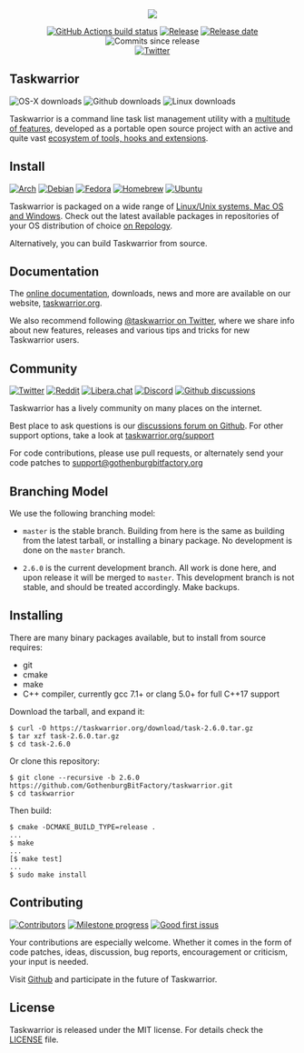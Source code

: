 <div align="center">
<img src="https://avatars.githubusercontent.com/u/36100920?s=200&u=24da05914c20c4ccfe8485310f7b83049407fa9a&v=4"></br>

[![GitHub Actions build status](https://github.com/GothenburgBitFactory/taskwarrior/workflows/tests/badge.svg?branch=2.6.0)](https://github.com/GothenburgBitFactory/taskwarrior/actions)
[![Release](https://img.shields.io/github/v/release/GothenburgBitFactory/taskwarrior)](https://github.com/GothenburgBitFactory/taskwarrior/releases/latest)
[![Release date](https://img.shields.io/github/release-date/GothenburgBitFactory/taskwarrior)](https://github.com/GothenburgBitFactory/taskwarrior/releases/latest)
![Commits since release](https://img.shields.io/github/commits-since/GothenburgBitFactory/taskwarrior/latest)
</br>
[![Twitter](https://img.shields.io/twitter/follow/taskwarrior?style=social)](https://twitter.com/taskwarrior)
</div>

## Taskwarrior
![OS-X downloads](https://img.shields.io/homebrew/installs/dy/task?label=OS-X%20downloads)
![Github downloads](https://img.shields.io/github/downloads/GothenburgBitFactory/taskwarrior/total?label=Github%20downloads)
![Linux downloads](https://img.shields.io/badge/Linux%20downloads-unknown-gray)

Taskwarrior is a command line task list management utility with a [multitude of
features](https://taskwarrior.org/docs/), developed as a portable open source project
with an active and quite vast [ecosystem of tools, hooks and
extensions](https://taskwarrior.org/tools/).

## Install
[![Arch](https://img.shields.io/archlinux/v/community/x86_64/task)](https://archlinux.org/packages/community/x86_64/task/)
[![Debian](https://img.shields.io/debian/v/task/testing)](https://packages.debian.org/search?keywords=task&searchon=names&suite=all&section=all)
[![Fedora](https://img.shields.io/fedora/v/task)](https://bodhi.fedoraproject.org/updates/?packages=task)
[![Homebrew](https://img.shields.io/homebrew/v/task)](https://formulae.brew.sh/formula/task#default)
[![Ubuntu](https://img.shields.io/ubuntu/v/task)](https://packages.ubuntu.com/search?keywords=task&searchon=names&suite=hirsute&section=all)

Taskwarrior is packaged on a wide range of [Linux/Unix systems, Mac OS and
Windows](https://taskwarrior.org/download/). Check out the latest available
packages in repositories of your OS distribution of choice [on
Repology](https://repology.org/project/taskwarrior/versions).

Alternatively, you can build Taskwarrior from source.

## Documentation

The [online documentation](https://taskwarrior.org/docs), downloads, news and
more are available on our website, [taskwarrior.org](https://taskwarrior.org).

We also recommend following [@taskwarrior on
Twitter](https://twitter.com/taskwarrior), where we share info about new
features, releases and various tips and tricks for new Taskwarrior users.

## Community
[![Twitter](https://img.shields.io/twitter/follow/taskwarrior?style=social)](https://twitter.com/taskwarrior)
[![Reddit](https://img.shields.io/reddit/subreddit-subscribers/taskwarrior?style=social)](https://reddit.com/r/taskwarrior/)
[![Libera.chat](https://img.shields.io/badge/IRC%20libera.chat-online-green)](https://web.libera.chat/#taskwarrior)
[![Discord](https://img.shields.io/discord/796949983734661191?label=discord)](https://discord.gg/eRXEHk8w62)
[![Github discussions](https://img.shields.io/github/discussions/GothenburgBitFactory/taskwarrior?label=GitHub%20discussions)](https://github.com/GothenburgBitFactory/taskwarrior/discussions)

Taskwarrior has a lively community on many places on the internet.

Best place to ask questions is our [discussions forum on
Github](https://github.com/GothenburgBitFactory/taskwarrior/discussions). For
other support options, take a look at
[taskwarrior.org/support](https://taskwarrior.org/support)

For code contributions, please use pull requests, or alternately send your code patches to
[support@gothenburgbitfactory.org](mailto:support@gothenburgbitfactory.org)

## Branching Model

We use the following branching model:

* `master` is the stable branch. Building from here is the same as building
  from the latest tarball, or installing a binary package. No development is
  done on the `master` branch.

* `2.6.0` is the current development branch. All work is done here, and upon
  release it will be merged to `master`. This development branch is not stable,
  and should be treated accordingly. Make backups.

## Installing

There are many binary packages available, but to install from source requires:

* git
* cmake
* make
* C++ compiler, currently gcc 7.1+ or clang 5.0+ for full C++17 support

Download the tarball, and expand it:

    $ curl -O https://taskwarrior.org/download/task-2.6.0.tar.gz
    $ tar xzf task-2.6.0.tar.gz
    $ cd task-2.6.0

Or clone this repository:

    $ git clone --recursive -b 2.6.0 https://github.com/GothenburgBitFactory/taskwarrior.git
    $ cd taskwarrior

Then build:

    $ cmake -DCMAKE_BUILD_TYPE=release .
    ...
    $ make
    ...
    [$ make test]
    ...
    $ sudo make install

## Contributing
[![Contributors](https://img.shields.io/github/contributors/GothenburgBitFactory/taskwarrior)](https://github.com/GothenburgBitFactory/taskwarrior/graphs/contributors)
[![Milestone progress](https://img.shields.io/github/milestones/progress/GothenburgBitFactory/taskwarrior/26?label=current%20milestone%20issues)](https://github.com/GothenburgBitFactory/taskwarrior/milestone/26)
[![Good first issus](https://img.shields.io/github/issues/GothenburgBitFactory/taskwarrior/good%20first%20issue)](https://github.com/GothenburgBitFactory/taskwarrior/issues?q=is%3Aissue+is%3Aopen+label%3A%22good+first+issue%22)

Your contributions are especially welcome.
Whether it comes in the form of code patches, ideas, discussion, bug reports, encouragement or criticism, your input is needed.

Visit [Github](https://github.com/GothenburgBitFactory/taskwarrior) and participate in the future of Taskwarrior.

## License

Taskwarrior is released under the MIT license.
For details check the [LICENSE](LICENSE) file.

